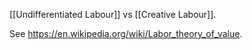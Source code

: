 
[[Undifferentiated Labour]] vs [[Creative Labour]].

See https://en.wikipedia.org/wiki/Labor_theory_of_value.
